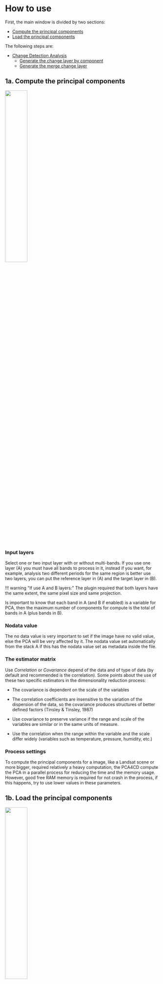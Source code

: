 # How to use

First, the main window is divided by two sections:

* [Compute the principal components](#1a-compute-the-principal-components)
* [Load the principal components](#1b-load-the-principal-components)

The following steps are:

* [Change Detection Analysis](#2-change-detection-analysis)
  * [Generate the change layer by component](#2a-generate-the-change-layer-by-component)
  * [Generate the merge change layer](#2b-generate-the-merge-change-layer)

## 1a. Compute the principal components

<img src="../img/1a.png" width="38%">

### Input layers

Select one or two input layer with or without multi-bands. If you use one layer (A) you must have all bands to process in it, instead if you want, for example, analysis two different periods for the same region is better use two layers, you can put the reference layer in (A) and the target layer in (B).

!!! warning "If use A and B layers:"
    The plugin required that both layers have the same extent, the same pixel size and same projection.

Is important to know that each band in A (and B if enabled) is a variable for PCA, then the maximum number of components for compute is the total of bands in A (plus bands in B).

### Nodata value

The no data value is very important to set if the image have no valid value, else the PCA will be very affected by it. The nodata value set automatically from the stack A if this has the nodata value set as metadata inside the file.

### The estimator matrix

Use _Correlation_ or _Covariance_ depend of the data and of type of data (by default and recommended is the correlation). Some points about the use of these two specific estimators in the dimensionality reduction process:

* The covariance is dependent on the scale of the variables

* The correlation coefficients are insensitive to the variation of the dispersion of the data, so the covariance produces structures of better defined factors (Tinsley & Tinsley, 1987)

* Use covariance to preserve variance if the range and scale of the variables are similar or in the same units of measure.

* Use the correlation when the range within the variable and the scale differ widely (variables such as temperature, pressure, humidity, etc.)

### Process settings

To compute the principal components for a image, like a Landsat scene or more bigger, required relatively a heavy computation, the PCA4CD compute the PCA in a parallel process for reducing the time and the memory usage. However, good free RAM memory is required for not crash in the process, if this happens, try to use lower values in these parameters.

## 1b. Load the principal components

<img src="../img/1b.png" width="38%">

This is for analysis and creates the change layer of the principal components already generated, then you must load the principal components externally, this could have been generated with this plugin or not, but is important that bands are in order respect to the components of PCA.

The no data value is very important to set if the image have no valid value. The nodata value set automatically from the stack A if this has the nodata value set as metadata inside the file.

## 2. Change Detection Analysis

After compute or load the principal components, the plugin open the following change detection analysis dialog:

<img src="../img/2a.png" width="90%">

**A. Principal row:** In the center in the first row, the original input layer A (and B) is shown, these could be used as a reference of analysis, however you can change it if you want.

**B. Components rows:** The next rows are for the principal components computed or loaded. The size of the dialog is changed based of the number of principal components.

**C. Save PCA:** (Optional) This button is for save all the principal components generated as bands in one stack.

**D. Generate/Save the Merged Change Layer:** Merge all created and activated change layers of the principal components views (use this as the last step of the process, see below)

### 2a. Generate the change layer by component

Use the principal row (input and auxiliary layers) in the "change detection analysis" dialog to find and choose the better components (one or more) that capture the changes you want.

<img src="../img/2b.png" width="30%">

In this example, I picked the component 3 and 8

**E. Enable/disable the change layer:** When the change layer is created this is useful for show/hide the change layer. You must active this for enable the "change detection layer" (F) button.

**F. Change detection layer:** This open the "Component Analysis" dialog for this principal component.

<img src="../img/2c.png" width="70%">

With this dialog, you can generate the change detection layer using a range of values (lower and upper). The plugin provides three ways for choosing the correct range of values depends on you looking for.

1. **Using the mouse picker:** Pick the value using the mouse over the image using the _from value_ picker and _to value_ picker mouse tool. The value is fixed using the left mouse button. When the two values are set, click in _Generate_ for compute the change detection layer.

    <img src="../img/2d.png" width="60%">

2. **Using AOI picker:** You can use several areas of interest using the AOI picker to capturing the values in the image that represent the change you want of this component. The plugin updates the statistics automatically for the pixels inside the AOIs and computes the minimum and maximum as the range of the change detection layer.

    Tips for the AOI picker: _left mouse button_ for create new point of the AOI, _esc_ or _backspace_ keyboard key for delete the last point, _right mouse button_ for finish the current AOI. The change detection layer is automatically created/updated every new AOI.

    <img src="../img/2e.png" width="75%">

3. **Using the histogram:** The histogram is interactive, you can zoom in/out and stretch. The range values is the yellow area, you can change it manually with the mouse, when the yellow area is changed the range values change automatically (and vice versa), then do click in _Generate_ for compute the change detection layer.

    <img src="../img/2f.png" width="75%">

### 2b. Generate the merge change layer

When you have generated all change layers by components, you must active/enable the change detection layers (E button) for all layer that you want inside the final change layer.

<img src="../img/2g.png" width="70%">

then do click on "Generate/Save the Merged Change Layer" button, this open the merge dialog:

<img src="../img/2h.png" width="45%">

Choose the method for merge, select the file for store the final merge layer and do click in Ok button.

<img src="../img/2i.png" width="70%">

The merged change layer is saved and loaded for all view in the first row, is loaded (if was activated) in Qgis too. You can adjusted/regenerated it changing the detection layer by components and merge again.

Finally you can close the plugin and continue the analysis and adjustments of the final layer in Qgis.